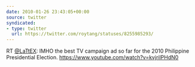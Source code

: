 ```yaml
---
date: 2010-01-26 23:43:05+00:00
source: twitter
syndicated:
- type: twitter
  url: https://twitter.com/roytang/statuses/8255985293/
---
```


RT [@LaTtEX](https://twitter.com/LaTtEX/): IMHO the best TV campaign ad so far for the 2010 Philippine Presidential Election.  https://www.youtube.com/watch?v=kvjrilPHdN0